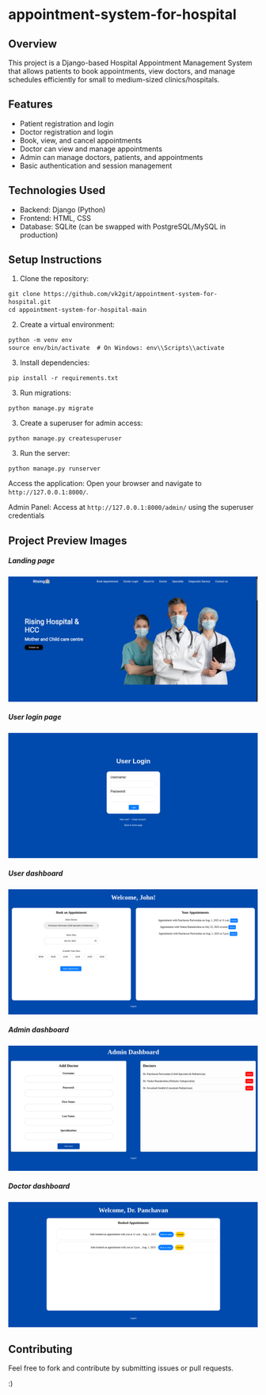 # appointment-system-for-hospital
## Overview
This project is a Django-based Hospital Appointment Management System that allows patients to book appointments, view doctors, and manage schedules efficiently for small to medium-sized clinics/hospitals.

## Features
- Patient registration and login
- Doctor registration and login
- Book, view, and cancel appointments
- Doctor can view and manage appointments
- Admin can manage doctors, patients, and appointments
- Basic authentication and session management

## Technologies Used
- Backend: Django (Python)
- Frontend: HTML, CSS
- Database: SQLite (can be swapped with PostgreSQL/MySQL in production)

## Setup Instructions
1. Clone the repository:
```
git clone https://github.com/vk2git/appointment-system-for-hospital.git
cd appointment-system-for-hospital-main
```
2. Create a virtual environment:
```terminal
python -m venv env
source env/bin/activate  # On Windows: env\\Scripts\\activate
```
3. Install dependencies:
```
pip install -r requirements.txt
```
3. Run migrations:
```
python manage.py migrate
```
3. Create a superuser for admin access:
```
python manage.py createsuperuser
```
3. Run the server:
```
python manage.py runserver
```

Access the application:
Open your browser and navigate to `http://127.0.0.1:8000/`.

Admin Panel:
Access at `http://127.0.0.1:8000/admin/` using the superuser credentials


## Project Preview Images

##### Landing page
![Main page](preview_images_of_project/main_page.png)

##### User login page
![Main page](preview_images_of_project/user_login_page.png)

##### User dashboard
![Main page](preview_images_of_project/user_dashboard.png)

##### Admin dashboard
![Main page](preview_images_of_project/admin_dashboard.png)

##### Doctor dashboard
![Main page](preview_images_of_project/doctor_dashboard.png)

## Contributing
Feel free to fork and contribute by submitting issues or pull requests.

:)